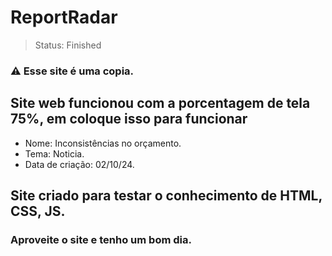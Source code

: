 <h1>ReportRadar</h1>

> Status: Finished

<h3>⚠️ Esse site é uma copia.</h3>

<h2>Site web funcionou com a porcentagem de tela 75%, em coloque isso para funcionar</h2>

+ Nome: Inconsistências no orçamento.
+ Tema: Noticia.
+ Data de criação: 02/10/24.

## Site criado para testar o conhecimento de HTML, CSS, JS.

### Aproveite o site e tenho um bom dia.
